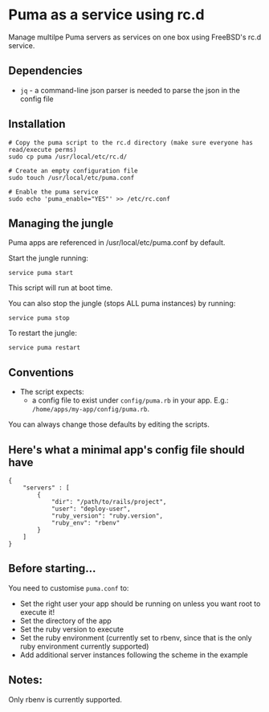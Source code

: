 # Puma as a service using rc.d

Manage multilpe Puma servers as services on one box using FreeBSD's rc.d service.

## Dependencies

* `jq` - a command-line json parser is needed to parse the json in the config file

## Installation

    # Copy the puma script to the rc.d directory (make sure everyone has read/execute perms)
    sudo cp puma /usr/local/etc/rc.d/

    # Create an empty configuration file
    sudo touch /usr/local/etc/puma.conf

    # Enable the puma service
    sudo echo 'puma_enable="YES"' >> /etc/rc.conf

## Managing the jungle

Puma apps are referenced in /usr/local/etc/puma.conf by default.

Start the jungle running:

`service puma start`

This script will run at boot time.


You can also stop the jungle (stops ALL puma instances) by running:

`service puma stop`


To restart the jungle:

`service puma restart`

## Conventions

* The script expects:
  * a config file to exist under `config/puma.rb` in your app. E.g.: `/home/apps/my-app/config/puma.rb`.

You can always change those defaults by editing the scripts.

## Here's what a minimal app's config file should have

```
{
	"servers" : [
		{
			"dir": "/path/to/rails/project",
			"user": "deploy-user",
			"ruby_version": "ruby.version",
			"ruby_env": "rbenv"
		}
	]
}
```

## Before starting...

You need to customise `puma.conf` to:

* Set the right user your app should be running on unless you want root to execute it!
* Set the directory of the app
* Set the ruby version to execute
* Set the ruby environment (currently set to rbenv, since that is the only ruby environment currently supported)
* Add additional server instances following the scheme in the example

## Notes:

Only rbenv is currently supported.
